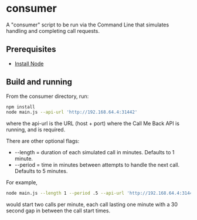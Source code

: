 # consumer

A "consumer" script to be run via the Command Line that simulates handling and completing call requests.

## Prerequisites

* [Install Node](https://nodejs.org/en/download/)

## Build and running

From the consumer directory, run:

```bash
npm install
node main.js --api-url 'http://192.168.64.4:31442'
```

where the api-url is the URL (host + port) where the Call Me Back API is running, and is required.

There are other optional flags:

* --length = duration of each simulated call in minutes. Defaults to 1 minute.
* --period = time in minutes between attempts to handle the next call. Defaults to 5 minutes.

For example,

```bash
node main.js --length 1 --period .5 --api-url 'http://192.168.64.4:31442'
```

would start two calls per minute, each call lasting one minute with a 30 second gap in between the call start times.
